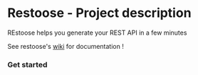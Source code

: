 # Restoose - Project description

 REstoose helps you generate your REST API in a few minutes
 
 See restoose's [wiki](https://github.com/matthieu-beteille/kickstarter/wiki/Home) for documentation ! 
 
 ### Get started
 
 
